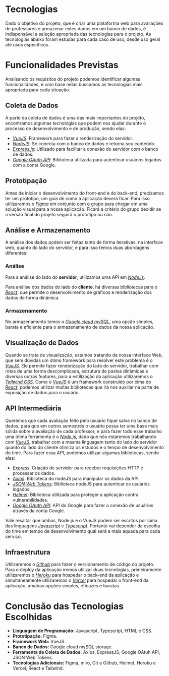 # Tecnologias

Dado o objetivo do projeto, que é criar uma plataforma web para avaliações de professores e armazenar estes dados em um banco de dados, é indispensável a seleção apropriada das tecnologias para o projeto. As tecnologias abaixo foram estudas para cada caso de uso, desde uso geral até usos específicos.

# Funcionalidades Previstas

Analisando os requisitos do projeto podemos identificar algumas funcionalidades, e com base nelas buscamos as tecnologias mais apropriada para cada situação.

## Coleta de Dados

A parte da coleta de dados é uma das mais importantes do projeto, encontramos algumas tecnologias que podem nos ajudar durante o processo de desenvolvimento e de produção, sendo elas:

- _[VueJS](https://vuejs.org/)_: Framework para fazer a renderização do servidor.
- _[NodeJS](https://nodejs.org/)_: Se conecta com o banco de dados e retorna seu conteúdo.
- _[Express.js](https://expressjs.com/)_: Utilizado para facilitar a conexão do servidor com o banco de dados.
- _[Google OAuth API](https://cloud.google.com/apigee/docs/api-platform/security/oauth/access-tokens?hl=pt-br)_: Biblioteca utilizada para autenticar usuários logados com a conta Google.

## Prototipação

Antes de iniciar o desenvolvimento do front-end e do back-end, precisamos ter um prototipo, um guia de como a aplicação deverá ficar. Para isso utilizaremos o _[Figma](https://www.figma.com/)_ em conjunto com o grupo para chegar em uma solução visual para a nossa aplicação. Ficará a critério do grupo decidir se a versão final do projeto seguirá o prototipo ou não.

## Análise e Armazenamento

A análise dos dados podem ser feitas tanto de forma iterativas, na interface web, quanto do lado do servidor, e para isso temos duas abordagens diferentes:

### Análise

Para a análise do lado do **servidor**, utilizamos uma API em _[Node.js](https://nodejs.org/en)_.

Para análise dos dados do lado do **cliente**, há diversas bibliotecas para o _[React](https://react.dev/)_, que permite o desenvolvimento de gráficos e renderização dos dados de forma dinâmica.

### Armazenamento

No armazenamento temos o _[Google cloud mySQL](https://cloud.google.com/sql?utm_source=google&utm_medium=cpc&utm_campaign=latam-BR-all-pt-dr-BKWS-all-all-trial-p-dr-1707800-LUAC0015918&utm_content=text-ad-none-any-DEV_c-CRE_536282978396-ADGP_Hybrid+%7C+BKWS+-+PHR+%7C+Txt_Databases-SQL-KWID_43700079884153224-kwd-350210931721&utm_term=KW_mysql%20google%20cloud-ST_mysql+google+cloud&gad_source=1&gclid=Cj0KCQjwztOwBhD7ARIsAPDKnkDUZk8AIbofxBZ2yOm85iY_IqEeAlhr6Bqa7G4N3OPD936cV4e9EYMaArZYEALw_wcB&gclsrc=aw.ds)_, uma opção simples, barata e eficiente para o armazenamento de dados da nossa aplicação.

## Visualização de Dados

Quando se trata de visualização, estamos tratando da nossa interface Web, que sem dúvidas um ótimo framework para resolver este problema é o _[VueJS](https://vuejs.org/)_. Ele permite fazer renderização do lado do servidor, trabalhar com rotas de uma forma descomplicada, estrutura de pastas dinâmicas e diversas outras features, para a estilização da aplicação utilizaremos o _[Tailwind CSS](https://tailwindcss.com/)_.
Como o _[VueJS](https://vuejs.org/)_ é um framework construído por cima do _[React](https://react.dev/)_, podemos utilizar muitas bibliotecas que irá nos auxiliar na parte de exposição de dados para o usuário.

## API Intermediária

Queremos que cada avaliação feito pelo usuário fique salva no banco de dados, para que em outros semestres o usuário possa ter uma base mais sólida sobre a avaliação de cada professor, e para fazer todo esse trabalho uma ótima ferramenta é o _[Node.js](https://nodejs.org/en)_, dado que nós estaremos trabalhando com _[VueJS](https://vuejs.org/)_, trabalhar com a mesma linguagem tanto do lado do servidor quanto do lado do cliente otimiza os estudos e o tempo de desenvolvimento do time. Para fazer essa API, podemos utilizar algumas bibliotecas, sendo elas:

- _[Express](https://expressjs.com/)_: Criação de servidor para receber requisições HTTP e processar os dados.
- _[Axios](https://axios-http.com/docs/intro)_: Biblioteca do nodeJS para manipular os dados da API.
- _[JSON Web Tokens](https://jwt.io/)_: Biblioteca nodeJS para autenticar os usuários logados.
- _[Helmet](https://www.npmjs.com/package/react-helmet)_: Biblioteca utilizada para proteger a aplicação contra vulnerabilidades.
- _[Google OAuth API](https://cloud.google.com/apigee/docs/api-platform/security/oauth/access-tokens?hl=pt-br)_: API do Google para fazer a conexão de usuários através da conta Google.

Vale resaltar que ambos, Node.js e o VueJS podem ser escritos por cima das linguagens _[Javascript](https://www.javascript.com/)_ e _[Typescript](https://www.typescriptlang.org/)_. Portanto vai depender da escolha do time em tempo de desenvolvimento qual será a mais aquada para cada serviço.

## Infraestrutura

Utilizaremos o _[Github](https://github.com/)_ para fazer o versionamento de código do projeto. Para o deploy da aplicação iremos utilizar duas tecnologias, primeiramente utilizaremos o _[Heroku](https://www.heroku.com/)_ para hospedar o back-end da aplicação e simultaneamente utilizaremos o _[Vercel](https://vercel.com/)_ para hospedar o front-end da aplicação, amabas opções simples, eficazes e baratas.

# Conclusão das Tecnologias Escolhidas

- **Linguagem de Programação:** Javascript, Typescript, HTML e CSS.
- **Prototipação:** Figma.
- **Framework Web:** VueJS.
- **Banco de Dados:** Google cloud mySQL storage.
- **Ferramenta de Coleta de Dados:** Axios, ExpressJS, Google OAtuh API, JSON Web Tokens.
- **Tecnologias Adicionais:** Figma, miro, Git e Github, Helmet, Heroku e Vercel, React e Tailwind.
